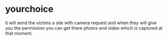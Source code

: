 # yourchoice
it will send the victims a site with camera request and when they will
give you the permission you can get there photos and video which is captured at that moment.
